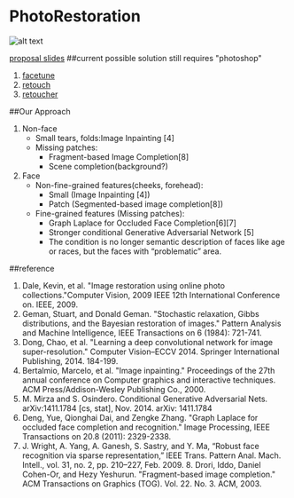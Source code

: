 # PhotoRestoration
![alt text](http://www.crosswaysimages.ca/wp-content/uploads/2015/04/photo-restoration.jpg?quality=100.3015041915160)

[proposal slides](https://docs.google.com/presentation/d/14VL0wPYdZIuOWYzobaYvf3Y_LnnijEuD2tCy4h8utjw/edit?usp=sharing)
##current possible solution still requires "photoshop"
1. [facetune](http://www.facetuneapp.com/)
2. [retouch](http://www.colorpilot.com/retouch.html)
3. [retoucher](http://akvis.com/en/retoucher/index.php)

##Our Approach
1. Non-face
	* Small tears, folds:Image Inpainting [4]
	* Missing patches:
		* Fragment-based Image Completion[8]
		* Scene completion(background?) 
2. Face
	* Non-fine-grained features(cheeks, forehead):
		* Small (Image Inpainting [4])
		* Patch (Segmented-based image completion[8])
	* Fine-grained features (Missing patches):
		* Graph Laplace for Occluded Face Completion[6][7]
		* Stronger conditional Generative Adversarial Network [5]
		* The condition is no longer semantic description of faces like age or races, but the faces with “problematic” area.




##reference
<!--1. [Scene Completion Using Millions of Photographs. James Hays, Alexei A. Efros. ACM Transactions on Graphics (SIGGRAPH 2007). August 2007, vol. 26, No. 3.](http://graphics.cs.cmu.edu/projects/scene-completion/)-->
<!--2. [Sketch2Photo: Internet Image Montage. ACM SIGGRAPH ASIA 2009, ACM Transactions on Graphics. Tao Chen, Ming-Ming Cheng, Ping Tan, Ariel Shamir, Shi-Min Hu.](http://cg.cs.tsinghua.edu.cn/montage/main.htm)-->
<!--3. [Supervised Learning of Semantics-Preserving Hashing via Deep Neural Networks for Large-Scale Image Search Huei-Fang Yang, Kevin Lin, Chu-Song Chen arXiv preprint arXiv:1507.00101](http://arxiv.org/abs/1507.00101)-->
<!--4. ["Generative Adversarial Networks." Ian J. Goodfellow, Jean Pouget-Abadie, Mehdi Mirza, Bing Xu, David Warde-Farley, Sherjil Ozair, Aaron Courville, Yoshua Bengio. ArXiv 2014.](http://arxiv.org/abs/1406.2661)-->
1. Dale, Kevin, et al. "Image restoration using online photo collections."Computer Vision, 2009 IEEE 12th International Conference on. IEEE, 2009.
2. Geman, Stuart, and Donald Geman. "Stochastic relaxation, Gibbs distributions, and the Bayesian restoration of images." Pattern Analysis and Machine Intelligence, IEEE Transactions on 6 (1984): 721-741.
3. Dong, Chao, et al. "Learning a deep convolutional network for image super-resolution." Computer Vision–ECCV 2014. Springer International Publishing, 2014. 184-199.
4. Bertalmio, Marcelo, et al. "Image inpainting." Proceedings of the 27th annual conference on Computer graphics and interactive techniques. ACM Press/Addison-Wesley Publishing Co., 2000.
5.  M. Mirza and S. Osindero. Conditional Generative Adversarial Nets. arXiv:1411.1784 [cs, stat], Nov. 2014. arXiv: 1411.1784 
6.  Deng, Yue, Qionghai Dai, and Zengke Zhang. "Graph Laplace for occluded face completion and recognition." Image Processing, IEEE Transactions on 20.8 (2011): 2329-2338.
7.  J. Wright, A. Yang, A. Ganesh, S. Sastry, and Y. Ma, “Robust face recognition via sparse representation,” IEEE Trans. Pattern Anal. Mach. Intell., vol. 31, no. 2, pp. 210–227, Feb. 2009.  							8.  Drori, Iddo, Daniel Cohen-Or, and Hezy Yeshurun. "Fragment-based image completion." ACM Transactions on Graphics (TOG). Vol. 22. No. 3. ACM, 2003.
				
			
		


